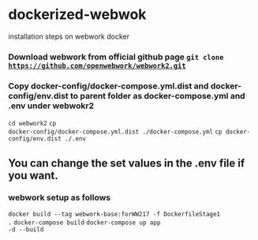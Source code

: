 # dockerized-webwok
installation steps on webwork docker
### Download webwork from official github page <code>git clone https://github.com/openwebwork/webwork2.git</code> 
### Copy docker-config/docker-compose.yml.dist and docker-config/env.dist to parent folder as docker-compose.yml and .env under webwokr2
<code>cd webwork2</code> 
<code>cp docker-config/docker-compose.yml.dist ./docker-compose.yml</code> 
<code>cp docker-config/env.dist ./.env</code>
## You can change the set values in the .env file if you want.
### webwork setup as follows 
<code>docker build --tag webwork-base:forWW217 -f DockerfileStage1 .</code>
<code>docker-compose build</code>
<code>docker-compose up app -d --build</code>
